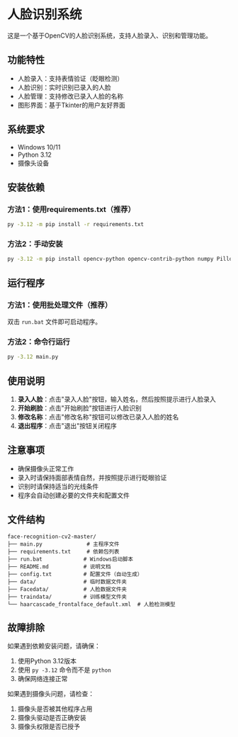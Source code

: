 # 人脸识别系统

这是一个基于OpenCV的人脸识别系统，支持人脸录入、识别和管理功能。

## 功能特性

- 人脸录入：支持表情验证（眨眼检测）
- 人脸识别：实时识别已录入的人脸
- 人脸管理：支持修改已录入人脸的名称
- 图形界面：基于Tkinter的用户友好界面

## 系统要求

- Windows 10/11
- Python 3.12
- 摄像头设备

## 安装依赖

### 方法1：使用requirements.txt（推荐）

```bash
py -3.12 -m pip install -r requirements.txt
```

### 方法2：手动安装

```bash
py -3.12 -m pip install opencv-python opencv-contrib-python numpy Pillow
```

## 运行程序

### 方法1：使用批处理文件（推荐）

双击 `run.bat` 文件即可启动程序。

### 方法2：命令行运行

```bash
py -3.12 main.py
```

## 使用说明

1. **录入人脸**：点击"录入人脸"按钮，输入姓名，然后按照提示进行人脸录入
2. **开始刷脸**：点击"开始刷脸"按钮进行人脸识别
3. **修改名称**：点击"修改名称"按钮可以修改已录入人脸的姓名
4. **退出程序**：点击"退出"按钮关闭程序

## 注意事项

- 确保摄像头正常工作
- 录入时请保持面部表情自然，并按照提示进行眨眼验证
- 识别时请保持适当的光线条件
- 程序会自动创建必要的文件夹和配置文件

## 文件结构

```
face-recognition-cv2-master/
├── main.py              # 主程序文件
├── requirements.txt     # 依赖包列表
├── run.bat             # Windows启动脚本
├── README.md           # 说明文档
├── config.txt          # 配置文件（自动生成）
├── data/               # 临时数据文件夹
├── Facedata/           # 人脸数据文件夹
├── traindata/          # 训练模型文件夹
└── haarcascade_frontalface_default.xml  # 人脸检测模型
```

## 故障排除

如果遇到依赖安装问题，请确保：
1. 使用Python 3.12版本
2. 使用 `py -3.12` 命令而不是 `python`
3. 确保网络连接正常

如果遇到摄像头问题，请检查：
1. 摄像头是否被其他程序占用
2. 摄像头驱动是否正确安装
3. 摄像头权限是否已授予 